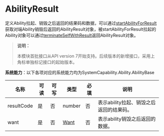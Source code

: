 # AbilityResult

定义Ability拉起、销毁之后返回的结果码和数据，可以通过[startAbilityForResult](js-apis-ability-featureAbility.md#featureabilitystartabilityforresult7)获取对端Ability销毁后返回的AbilityResult对象，被startAbilityForResult拉起的Ability对象可以通过[terminateSelfWithResult](js-apis-ability-featureAbility.md#featureabilityterminateselfwithresult7)返回AbilityResult对象。

> **说明：**
>
> 本模块首批接口从API version 7开始支持。后续版本的新增接口，采用上角标单独标记接口的起始版本。

**系统能力**：以下各项对应的系统能力均为SystemCapability.Ability.AbilityBase

| 名称        | 可读    | 可写     | 类型                 | 必填 | 说明                                                         |
| ----------- | -------- |-------- | -------------------- | ---- | ------------------------------------------------------------ |
| resultCode    | 是    | 否      | number               | 否   | 表示ability拉起、销毁之后返回的结果码。                                |
| want   | 是    | 否      | [Want](./js-apis-app-ability-want.md)               | 否   | 表示ability销毁之后返回的数据。 |

